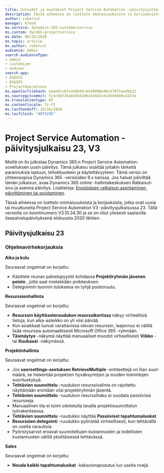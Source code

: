 ```yaml
---
title: Uutuudet ja muutokset Project Service Automation -päivitysjulkaisussa 23, V3
description: Tässä aiheessa on luettelo ominaisuuksista ja korjauksista, jotka ovat käytettävissä Project Service Automation -päivitysjulkaisussa 23, V3.
author: ruhercul
manager: kfend
ms.service: dynamics-365-customerservice
ms.custom: dyn365-projectservice
ms.date: 08/25/2020
ms.topic: article
ms.author: ruhercul
audience: Admin
search.audienceType:
- admin
- customizer
- enduser
search.app:
- D365CE
- D365PS
- ProjectOperations
ms.openlocfilehash: eaae9cc62c449695cb2e999be48c57075aadbb21
ms.sourcegitcommit: 5c4c9bf3ba018562d6cb3443c01d550489c415fa
ms.translationtype: HT
ms.contentlocale: fi-FI
ms.lasthandoff: 10/16/2020
ms.locfileid: "4075295"
---
```

# <a name="project-service-automation-update-release-23-v3"></a>Project Service Automation -päivitysjulkaisu 23, V3

Meillä on ilo julkistaa Dynamics 365:n Project Service Automation-sovelluksen uusin päivitys. Tämä julkaisu sisältää joitakin tärkeitä parannuksia laatuun, tehokkuuteen ja käytettävyyteen. Tämä versio on yhteensopiva Dynamics 365 -versioiden 9.x kanssa. Jos haluat päivittää tämän julkaisun, avaa Dynamics 365 online -hallintakeskuksen Ratkaisut-sivu ja asenna päivitys. Lisätietoja: [Ensisijaisen ratkaisun asentaminen, päivittäminen tai poistaminen](https://docs.microsoft.com/power-platform/admin/install-remove-preferred-solution).

Tässä aiheessa on luettelo ominaisuuksista ja korjauksista, jotka ovat uusia tai muuttuneita Project Service Automation V3 -päivitysjulkaisussa 23. Tällä versiolla on koontinumero V3.10.34.30 ja se on ollut yleisesti saatavilla itsepalvelupäivityksenä elokuusta 2020 lähtien.

## <a name="update-release-23"></a>Päivitysjulkaisu 23

### <a name="bug-fixes"></a>Ohjelmavirhekorjauksia

**Aika ja kulu**

Seuraavat ongelmat on korjattu:
- Käsittele reunan palvelupyyntö kohdassa **Projektiryhmän jäsenen poisto** , jotta saat mielekkään poikkeuksen.
- Delegoinnin tuonnin tuloksena on tyhjä poistoruutu.

**Resurssienhallinta**

Seuraavat ongelmat on korjattu:

- **Resurssin käyttöasteruudukon resurssikortissa** näkyy virheellisiä tietoja, kun aika-asteikko on yli viisi päivää.
- Kun asiakkaat luovat varattavissa olevan resurssin, laajennus ei välillä lisää resurssia automaattisesti Microsoft Office 365 -ryhmään.
- **Täsmäytys** -näkymä näyttää manuaaliset muodot virheellisesti **Viikko** - tai **Kuukausi** -näkymässä.

**Projektinhallinta**

Seuraavat ongelmat on korjattu:

- Jos **usersettings-asetuksen RetrieveMultiple** -entiteettejä on liian suuri määrä, se heikentää projektien hyväksyntöjen ja muiden toimintojen suorituskykyä.
- **Tehtävien suunnittelu** -ruudukon resurssivalinta on rajoitettu näyttämään enintään viisi projektiryhmän jäsentä. 
- **Tehtävien suunnittelu** -ruudukon resurssihaku ei suodata passiivisia resursseja.
- Manuaalinen tila ei toimi odotetulla tavalla projektisuunnittelun työrakenteessa.
- **Tehtävien suunnittelu** -ruudukko näyttää **Passiiviset tapahtumaluokat**.
- **Resurssien delegointi** -ruudukko pyöristää virheellisesti, kun tehtävällä on useita varauksia.
- Pyöristysarvot eroavat suunniteltujen kustannusten ja todellisten kustannusten välillä yksittäisessä tehtävässä.

**Sales**

Seuraavat ongelmat on korjattu:

- **Nouda kaikki tapahtumaluokat** -kaksoisnapsautus luo useita rivejä.
